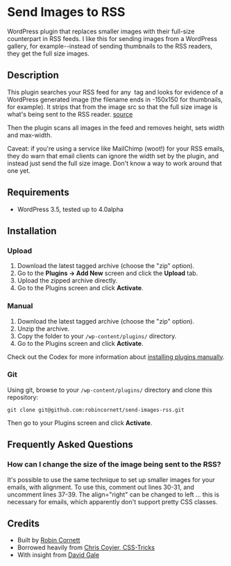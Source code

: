 # Send Images to RSS

WordPress plugin that replaces smaller images with their full-size counterpart in RSS feeds. I like this for sending images from a WordPress gallery, for example--instead of sending thumbnails to the RSS readers, they get the full size images.

## Description

This plugin searches your RSS feed for any <img> tag and looks for evidence of a WordPress generated image (the filename ends in -150x150 for thumbnails, for example). It strips that from the image src so that the full size image is what's being sent to the RSS reader. [source](http://kb.mailchimp.com/article/why-does-my-email-look-like-monkey-poop-in-outlook/)

Then the plugin scans all images in the feed and removes height, sets width and max-width.

Caveat: if you're using a service like MailChimp (woot!) for your RSS emails, they do warn that email clients can ignore the width set by the plugin, and instead just send the full size image. Don't know a way to work around that one yet.

## Requirements
* WordPress 3.5, tested up to 4.0alpha

## Installation

### Upload

1. Download the latest tagged archive (choose the "zip" option).
2. Go to the __Plugins -> Add New__ screen and click the __Upload__ tab.
3. Upload the zipped archive directly.
4. Go to the Plugins screen and click __Activate__.

### Manual

1. Download the latest tagged archive (choose the "zip" option).
2. Unzip the archive.
3. Copy the folder to your `/wp-content/plugins/` directory.
4. Go to the Plugins screen and click __Activate__.

Check out the Codex for more information about [installing plugins manually](http://codex.wordpress.org/Managing_Plugins#Manual_Plugin_Installation).

### Git

Using git, browse to your `/wp-content/plugins/` directory and clone this repository:

`git clone git@github.com:robincornett/send-images-rss.git`

Then go to your Plugins screen and click __Activate__.

## Frequently Asked Questions

### How can I change the size of the image being sent to the RSS?

It's possible to use the same technique to set up smaller images for your emails, with alignment. To use this, comment out lines 30-31, and uncomment lines 37-39. The align="right" can be changed to left ... this is necessary for emails, which apparently don't support pretty CSS classes.

## Credits

* Built by [Robin Cornett](http://robincornett.com/)
* Borrowed heavily from [Chris Coyier, CSS-Tricks](http://css-tricks.com/dealing-content-images-email/)
* With insight from [David Gale](http://davidsgale.com)